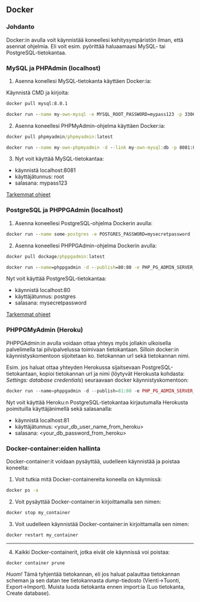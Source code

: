 ## Docker

### Johdanto

Docker:in avulla voit käynnistää koneellesi kehitysympäristön ilman, että asennat ohjelmia. Eli voit esim. pyörittää  haluaamaasi MySQL- tai PostgreSQL-tietokantaa.

### MySQL ja PHPAdmin (localhost)

1. Asenna konellesi MySQL-tietokanta käyttäen Docker:ia:

Käynnistä CMD ja kirjoita:

```cmd
docker pull mysql:8.0.1

docker run --name my-own-mysql -e MYSQL_ROOT_PASSWORD=mypass123 -p 3306:3306 -d mysql:8.0.1
```

2. Asenna koneellesi PHPMyAdmin-ohjelma käyttäen Docker:ia:

```cmd
docker pull phpmyadmin/phpmyadmin:latest

docker run --name my-own-phpmyadmin -d --link my-own-mysql:db -p 8081:80 phpmyadmin/phpmyadmin
```

3. Nyt voit käyttää MySQL-tietokantaa:

- käynnistä localhost:8081
- käyttäjätunnus: root
- salasana: mypass123

[Tarkemmat ohjeet](https://medium.com/@migueldoctor/run-mysql-phpmyadmin-locally-in-3-steps-using-docker-74eb735fa1fc)

### PostgreSQL ja PHPPGAdmin (localhost)

1. Asenna koneellesi PostgreSQL-ohjelma Dockerin avulla:

```cmd
docker run --name some-postgres -e POSTGRES_PASSWORD=mysecretpassword -p 5432:5432 -d postgres
```

2. Asenna koneellesi PHPPGAdmin-ohjelma Dockerin avulla:

```cmd
docker pull dockage/phppgadmin:latest

docker run --name=phppgadmin -d --publish=80:80 -e PHP_PG_ADMIN_SERVER_HOST=host.docker.internal dockage/phppgadmin:latest
```

Nyt voit käyttää PostgreSQL-tietokantaa:

- käynnistä localhost:80
- käyttäjätunnus: postgres
- salasana: mysecretpassword

[Tarkemmat ohjeet](https://hub.docker.com/r/dockage/phppgadmin/)

### PHPPGMyAdmin (Heroku)

PHPPGAdmin:in avulla voidaan ottaa yhteys myös jollakin ulkoisella palvelimella tai pilvipalvelussa toimivaan tietokantaan. Silloin docker:in käynnistyskomentoon sijoitetaan ko. tietokannan url sekä tietokannan nimi.

Esim. jos haluat ottaa yhteyden Herokussa sijaitsevaan PostgreSQL-tietokantaan, kopioi tietokannan url ja nimi (löytyvät Herokusta kohdasta: *Settings: database credentials*) seuraavaan docker käynnistyskomentoon:

```php
docker run --name=phppgadmin -d --publish=81:80 -e PHP_PG_ADMIN_SERVER_HOST=\<your_db_url_from_heroku\> -e PHP_PG_ADMIN_SERVER_DEFAULT_DB=\<your_db_name_from_heroku\> -e PHP_PG_ADMIN_OWNED_ONLY=true dockage/phppgadmin:latest
```

Nyt voit käyttää Heroku:n PostgreSQL-tietokantaa kirjautumalla Herokusta poimituilla käyttäjänimellä sekä salasanalla:

- käynnistä localhost:81
- käyttäjätunnus: <your_db_user_name_from_heroku>
- salasana: <your_db_password_from_heroku>

### Docker-container:eiden hallinta

Docker-container:it voidaan pysäyttää, uudelleen käynnistää ja poistaa koneelta:

1. Voit tutkia mitä Docker-containereita koneella on käynnissä:

```cmd
docker ps -a
```

2. Voit pysäyttää Docker-container:in kirjoittamalla sen nimen:

```cmd
docker stop my_container
```

3. Voit uudelleen käynnistää Docker-container:in kirjoittamalla sen nimen:

```cmd
docker restart my_container
```
---

4. Kaikki Docker-containerit, jotka eivät ole käynnissä voi poistaa:

```cmd
docker container prune
```

*Huom!* Tämä tyhjentää tietokannan, eli jos haluat palauttaa tietokannan scheman ja sen datan tee tietokannasta *dump*-tiedosto (Vienti->Tuonti, Export->Import). Muista luoda tietokanta ennen import:ia (Luo tietokanta, Create database).


